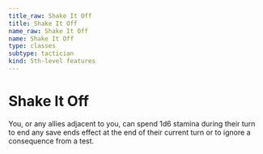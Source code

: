 ```yaml
---
title_raw: Shake It Off
title: Shake It Off
name_raw: Shake It Off
name: Shake It Off
type: classes
subtype: tactician
kind: 5th-level features
---
```


# Shake It Off

You, or any allies adjacent to you, can spend 1d6 stamina during their turn to end any save ends effect at the end of their current turn or to ignore a consequence from a test.
